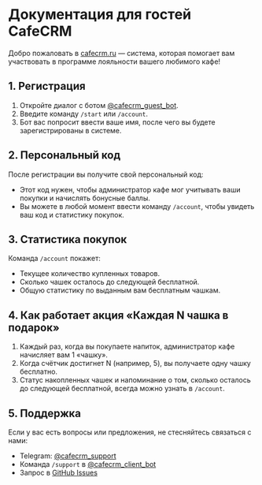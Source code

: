 # Документация для гостей CafeCRM

Добро пожаловать в [cafecrm.ru](https://cafecrm.ru/) — система, которая помогает вам участвовать в программе лояльности вашего любимого кафе!

## 1. Регистрация

1) Откройте диалог с ботом [@cafecrm_guest_bot](https://t.me/cafecrm_guest_bot).  
2) Введите команду `/start` или `/account`.  
3) Бот вас попросит ввести ваше имя, после чего вы будете зарегистрированы в системе.

## 2. Персональный код

После регистрации вы получите свой персональный код:
- Этот код нужен, чтобы администратор кафе мог учитывать ваши покупки и начислять бонусные баллы.
- Вы можете в любой момент ввести команду `/account`, чтобы увидеть ваш код и статистику покупок.

## 3. Статистика покупок

Команда `/account` покажет:
- Текущее количество купленных товаров.  
- Сколько чашек осталось до следующей бесплатной.  
- Общую статистику по выданным вам бесплатным чашкам.  

## 4. Как работает акция «Каждая N чашка в подарок»

1) Каждый раз, когда вы покупаете напиток, администратор кафе начисляет вам 1 «чашку».  
2) Когда счётчик достигнет N (например, 5), вы получаете одну чашку бесплатно.  
3) Статус накопленных чашек и напоминание о том, сколько осталось до следующей бесплатной, всегда можно узнать в `/account`.

## 5. Поддержка

Если у вас есть вопросы или предложения, не стесняйтесь связаться с нами:
 - Telegram: [@cafecrm_support](https://t.me/cafecrm_support)
- Команда `/support` в [@cafecrm_client_bot](https://t.me/cafecrm_client_bot)
- Запрос в [GitHub Issues](https://github.com/cafecrm-ru/about/issues)